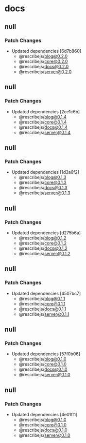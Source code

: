 # docs

## null

### Patch Changes

-   Updated dependencies [6d7b860]
    -   @rescribejs/blog@0.2.0
    -   @rescribejs/core@0.2.0
    -   @rescribejs/docs@0.2.0
    -   @rescribejs/server@0.2.0

## null

### Patch Changes

-   Updated dependencies [2ce1c6b]
    -   @rescribejs/blog@0.1.4
    -   @rescribejs/core@0.1.4
    -   @rescribejs/docs@0.1.4
    -   @rescribejs/server@0.1.4

## null

### Patch Changes

-   Updated dependencies [1d3a6f2]
    -   @rescribejs/blog@0.1.3
    -   @rescribejs/core@0.1.3
    -   @rescribejs/docs@0.1.3
    -   @rescribejs/server@0.1.3

## null

### Patch Changes

-   Updated dependencies [d275b6a]
    -   @rescribejs/blog@0.1.2
    -   @rescribejs/core@0.1.2
    -   @rescribejs/docs@0.1.2
    -   @rescribejs/server@0.1.2

## null

### Patch Changes

-   Updated dependencies [4507bc7]
    -   @rescribejs/blog@0.1.1
    -   @rescribejs/core@0.1.1
    -   @rescribejs/docs@0.1.1
    -   @rescribejs/server@0.1.1

## null

### Patch Changes

-   Updated dependencies [57f0b06]
    -   @rescribejs/blog@0.1.0
    -   @rescribejs/core@0.1.0
    -   @rescribejs/docs@0.1.0
    -   @rescribejs/server@0.1.0

## null

### Patch Changes

-   Updated dependencies [4e01ff1]
    -   @rescribejs/blog@0.1.0
    -   @rescribejs/core@0.1.0
    -   @rescribejs/docs@0.1.0
    -   @rescribejs/server@0.1.0
